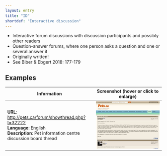 ```yaml
---
layout: entry
title: "ID"
shortdef: "Interactive discussion"
---
```


- Interactive forum discussions with discussion participants and possibly other readers
- Question-answer forums, where one person asks a question and one or several answer it
- Originally written!
- See Biber & Ebgert 2018: 177-179

<!-- details -->

## Examples

<!-- START GENERATED SCREENSHOT GALLERY -->
<!--     NOTE: this screenshot gallery is automatically generated.       -->
<!--     Please avoid modifying it manually: any changes will be         -->
<!--     overwritten the next time the generation script is run.         -->
<table class="website-examples">
  <thead>
    <tr>
      <th class="website-examples-col-1">Information</th>
      <th class="website-examples-col-2">Screenshot (hover or click to enlarge)</th>
    </tr>
  </thead>
  <tbody>
    <tr>
      <td>
        <div class="img-url"><b>URL</b>: <a href="http://pets.ca/forum/showthread.php?t=32222">http://pets.ca/forum/showthread.php?t=32222</a></div>
        <div class="img-info"><b>Language</b>: English</div>
        <div class="img-info"><b>Description</b>: Pet information centre discussion board thread</div>
      </td>
      <td><a href="../static/screenshots/ID/pets.ca_forum_showthread.php_t_32222--2048x1536.png"><img class="thumbnail" src="../static/screenshots/ID/pets.ca_forum_showthread.php_t_32222--2048x1536.png" alt="screenshot of pets.ca_forum_showthread.php_t_32222--2048x1536"></a></td>
    </tr>
  </tbody>
</table>
<!-- END GENERATED SCREENSHOT GALLERY -->
